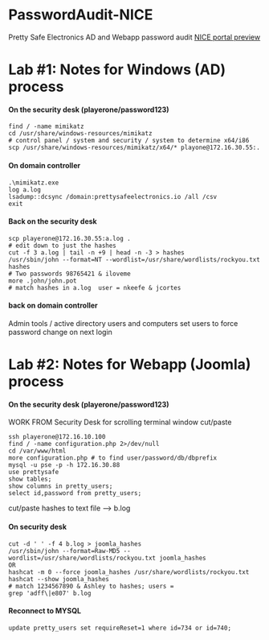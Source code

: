 # PasswordAudit-NICE

Pretty Safe Electronics  AD and Webapp password audit
[NICE portal preview](https://portal.nice-challenge.com/curator/challenges?work_role=&specialty_area=23&environment=2&os=&category=&challenge_type=&ksa_id=&ksa_desc=&task_id=&task_desc=&ku_desc=&title=&scenario=&submit=Search#68/1)

# Lab #1: Notes for Windows (AD) process

#### On the security desk  (playerone/password123)
```
find / -name mimikatz
cd /usr/share/windows-resources/mimikatz
# control panel / system and security / system to determine x64/i86
scp /usr/share/windows-resources/mimikatz/x64/* playone@172.16.30.55:.
```
#### On domain controller
```
.\mimikatz.exe
log a.log
lsadump::dcsync /domain:prettysafeelectronics.io /all /csv
exit
```

#### Back on the security desk
```
scp playerone@172.16.30.55:a.log .
# edit down to just the hashes
cut -f 3 a.log | tail -n +9 | head -n -3 > hashes
/usr/sbin/john --format=NT --wordlist=/usr/share/wordlists/rockyou.txt hashes
# Two passwords 98765421 & iloveme
more .john/john.pot
# match hashes in a.log  user = nkeefe & jcortes
```

#### back on domain controller
Admin tools / active directory users and computers
set users to force password change on next login

# Lab #2: Notes for Webapp (Joomla) process

#### On the security desk  (playerone/password123)
WORK FROM Security Desk for scrolling terminal window cut/paste

```
ssh playerone@172.16.10.100
find / -name configuration.php 2>/dev/null
cd /var/www/html
more configuration.php # to find user/password/db/dbprefix
mysql -u pse -p -h 172.16.30.88
use prettysafe
show tables;
show columns in pretty_users;
select id,password from pretty_users;
```
cut/paste hashes to text file --> b.log

#### On security desk
```
cut -d ' ' -f 4 b.log > joomla_hashes
/usr/sbin/john --format=Raw-MD5 --wordlist=/usr/share/wordlists/rockyou.txt joomla_hashes
OR
hashcat -m 0 --force joomla_hashes /usr/share/wordlists/rockyou.txt
hashcat --show joomla_hashes
# match 1234567890 & Ashley to hashes; users = 
grep 'adff\|e807' b.log
```

#### Reconnect to MYSQL
```
update pretty_users set requireReset=1 where id=734 or id=740;
```


